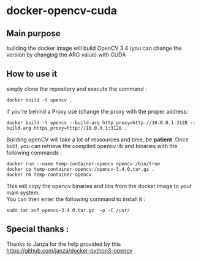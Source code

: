 # docker-opencv-cuda

## Main purpose

building the docker image will build OpenCV 3.4 (you can change the version by changing the ARG value) with CUDA

## How to use it

simply clone the repository and execute the command :  

`docker build -t opencv .`

if you're behind a Proxy use (change the proxy with the proper address:

`docker build -t opencv --build-arg http_proxy=http://10.0.0.1:3128 --build-arg https_proxy=http://10.0.0.1:3128 .`


Building openCV will take a lot of ressources and time, be **patient**.
Once built, you can retrieve the compiled opencv lib and binaries with the following commands :

```
docker run --name temp-container-opencv opencv /bin/true
docker cp temp-container-opencv:/opencv-3.4.0.tar.gz .
docker rm temp-container-opencv
```

This will copy the opencv binaries and libs from the docker image to your main system.  
You can then enter the following command to install it :

`sudo tar xvf opencv-3.4.0.tar.gz  -p -C /usr/`


## Special thanks :

Thanks to Janza for the help provided by this https://github.com/janza/docker-python3-opencv
